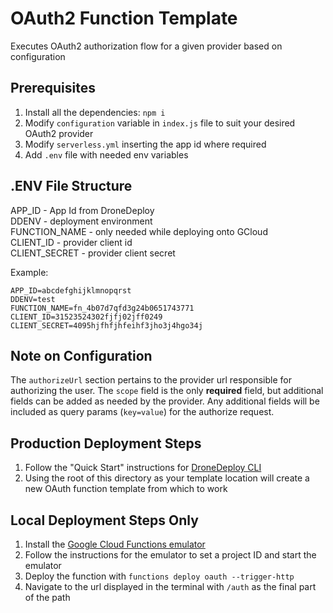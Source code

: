# OAuth2 Function Template
Executes OAuth2 authorization flow for a given provider based on configuration

## Prerequisites
1. Install all the dependencies: `npm i`
2. Modify `configuration` variable in `index.js` file to suit your desired OAuth2 provider
3. Modify `serverless.yml` inserting the app id where required
4. Add `.env` file with needed env variables

## .ENV File Structure
APP_ID - App Id from DroneDeploy   
DDENV - deployment environment  
FUNCTION_NAME - only needed while deploying onto GCloud  
CLIENT_ID - provider client id  
CLIENT_SECRET - provider client secret  

Example:
~~~~
APP_ID=abcdefghijklmnopqrst
DDENV=test  
FUNCTION_NAME=fn_4b07d7qfd3g24b0651743771
CLIENT_ID=31523524302fjfj02jff0249
CLIENT_SECRET=4095hjfhfjhfeihf3jho3j4hgo34j
~~~~

## Note on Configuration
The `authorizeUrl` section pertains to the provider url responsible for authorizing the user. The `scope`
field is the only **required** field, but additional fields can be added as needed by the provider. Any
additional fields will be included as query params (`key=value`) for the authorize request.

## Production Deployment Steps
1. Follow the "Quick Start" instructions for [DroneDeploy CLI](https://github.com/dronedeploy/dronedeploy-cli)
2. Using the root of this directory as your template location will create a new OAuth function template from which to work

## Local Deployment Steps Only
1. Install the [Google Cloud Functions emulator](https://cloud.google.com/functions/docs/emulator)
2. Follow the instructions for the emulator to set a project ID and start the emulator
3. Deploy the function with `functions deploy oauth --trigger-http`
4. Navigate to the url displayed in the terminal with `/auth` as the final part of the path
